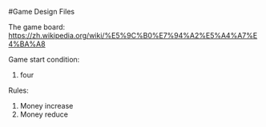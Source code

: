 #Game Design Files

The game board:
https://zh.wikipedia.org/wiki/%E5%9C%B0%E7%94%A2%E5%A4%A7%E4%BA%A8

Game start condition:
1. four

Rules:
1. Money increase
2. Money reduce
